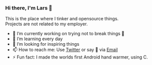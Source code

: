 ### Hi there, I'm Lars 👋

<!--
**elgohr/elgohr** is a ✨ _special_ ✨ repository because its `README.md` (this file) appears on your GitHub profile.
-->

This is the place where I tinker and opensource things.  
Projects are not related to my employer.

- 🔭 I’m currently working on trying not to break things 🤣
- 🌱 I’m learning every day
- 👯 I’m looking for inspiring things
- 📫 How to reach me: Use [Twitter](https://twitter.com/lagohr) or say 👋 via [Email](mailto:lars@gohr.digital)
- ⚡ Fun fact: I made the worlds first Android hand warmer, using C.
